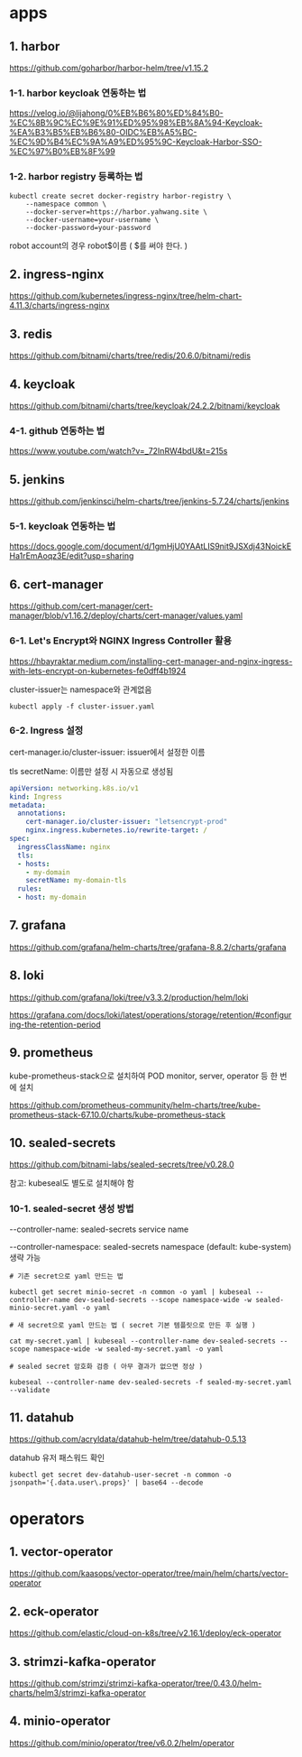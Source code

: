 # apps

## 1. harbor

https://github.com/goharbor/harbor-helm/tree/v1.15.2

### 1-1. harbor keycloak 연동하는 법

https://velog.io/@lijahong/0%EB%B6%80%ED%84%B0-%EC%8B%9C%EC%9E%91%ED%95%98%EB%8A%94-Keycloak-%EA%B3%B5%EB%B6%80-OIDC%EB%A5%BC-%EC%9D%B4%EC%9A%A9%ED%95%9C-Keycloak-Harbor-SSO-%EC%97%B0%EB%8F%99

### 1-2. harbor registry 등록하는 법

```
kubectl create secret docker-registry harbor-registry \
    --namespace common \
    --docker-server=https://harbor.yahwang.site \
    --docker-username=your-username \
    --docker-password=your-password
```

robot account의 경우 robot\$이름 ( \$를 써야 한다. )

## 2. ingress-nginx

https://github.com/kubernetes/ingress-nginx/tree/helm-chart-4.11.3/charts/ingress-nginx

## 3. redis

https://github.com/bitnami/charts/tree/redis/20.6.0/bitnami/redis

## 4. keycloak

https://github.com/bitnami/charts/tree/keycloak/24.2.2/bitnami/keycloak

### 4-1. github 연동하는 법

https://www.youtube.com/watch?v=_72InRW4bdU&t=215s

## 5. jenkins

https://github.com/jenkinsci/helm-charts/tree/jenkins-5.7.24/charts/jenkins

### 5-1. keycloak 연동하는 법

https://docs.google.com/document/d/1gmHjU0YAAtLIS9nit9JSXdj43NoickEHa1rEmAoqz3E/edit?usp=sharing

## 6. cert-manager

https://github.com/cert-manager/cert-manager/blob/v1.16.2/deploy/charts/cert-manager/values.yaml

### 6-1. Let's Encrypt와 NGINX Ingress Controller 활용

https://hbayraktar.medium.com/installing-cert-manager-and-nginx-ingress-with-lets-encrypt-on-kubernetes-fe0dff4b1924

cluster-issuer는 namespace와 관계없음

```
kubectl apply -f cluster-issuer.yaml
```

### 6-2. Ingress 설정

cert-manager.io/cluster-issuer: issuer에서 설정한 이름

tls secretName: 이름만 설정 시 자동으로 생성됨

```yaml
apiVersion: networking.k8s.io/v1
kind: Ingress
metadata:
  annotations:
    cert-manager.io/cluster-issuer: "letsencrypt-prod"
    nginx.ingress.kubernetes.io/rewrite-target: /
spec:
  ingressClassName: nginx
  tls:
  - hosts:
    - my-domain
    secretName: my-domain-tls
  rules:
  - host: my-domain
```

## 7. grafana

https://github.com/grafana/helm-charts/tree/grafana-8.8.2/charts/grafana

## 8. loki

https://github.com/grafana/loki/tree/v3.3.2/production/helm/loki

https://grafana.com/docs/loki/latest/operations/storage/retention/#configuring-the-retention-period

## 9. prometheus

kube-prometheus-stack으로 설치하여 POD monitor, server, operator 등 한 번에 설치

https://github.com/prometheus-community/helm-charts/tree/kube-prometheus-stack-67.10.0/charts/kube-prometheus-stack


## 10. sealed-secrets

https://github.com/bitnami-labs/sealed-secrets/tree/v0.28.0

참고: kubeseal도 별도로 설치해야 함

### 10-1. sealed-secret 생성 방법

--controller-name: sealed-secrets service name

--controller-namespace: sealed-secrets namespace (default: kube-system) 생략 가능

```
# 기존 secret으로 yaml 만드는 법

kubectl get secret minio-secret -n common -o yaml | kubeseal --controller-name dev-sealed-secrets --scope namespace-wide -w sealed-minio-secret.yaml -o yaml

# 새 secret으로 yaml 만드는 법 ( secret 기본 템플릿으로 만든 후 실행 )

cat my-secret.yaml | kubeseal --controller-name dev-sealed-secrets --scope namespace-wide -w sealed-my-secret.yaml -o yaml

# sealed secret 암호화 검증 ( 아무 결과가 없으면 정상 )

kubeseal --controller-name dev-sealed-secrets -f sealed-my-secret.yaml --validate
```

## 11. datahub

https://github.com/acryldata/datahub-helm/tree/datahub-0.5.13

datahub 유저 패스워드 확인

```
kubectl get secret dev-datahub-user-secret -n common -o jsonpath='{.data.user\.props}' | base64 --decode
```




# operators

## 1. vector-operator

https://github.com/kaasops/vector-operator/tree/main/helm/charts/vector-operator

## 2. eck-operator

https://github.com/elastic/cloud-on-k8s/tree/v2.16.1/deploy/eck-operator

## 3. strimzi-kafka-operator

https://github.com/strimzi/strimzi-kafka-operator/tree/0.43.0/helm-charts/helm3/strimzi-kafka-operator

## 4. minio-operator

https://github.com/minio/operator/tree/v6.0.2/helm/operator
